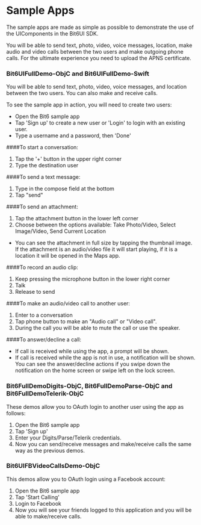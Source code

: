 Sample Apps
=============

The sample apps are made as simple as possible to demonstrate the use of the UIComponents in the Bit6UI SDK.

You will be able to send text, photo, video, voice messages, location, make audio and video calls between the two users and make outgoing phone calls. For the ultimate experience you need to upload the APNS certificate.

### Bit6UIFullDemo-ObjC and Bit6UIFullDemo-Swift

You will be able to send text, photo, video, voice messages, and location between the two users. You can also make and receive calls.

To see the sample app in action, you will need to create two users:

* Open the Bit6 sample app
* Tap 'Sign up' to create a new user or 'Login' to login with an existing user.
* Type a username and a password, then 'Done'

####To start a conversation:
1. Tap the '+' button in the upper right corner
2. Type the destination user

####To send a text message:
1. Type in the compose field at the bottom
2. Tap "send"

####To send an attachment:
1. Tap the attachment button in the lower left corner
2. Choose between the options available: Take Photo/Video, Select Image/Video, Send Current Location

* You can see the attachment in full size by tapping the thumbnail image. If the attachment is an audio/video file it will start playing, if it is a location it will be opened in the Maps app.

####To record an audio clip:
1. Keep pressing the microphone button in the lower right corner
2. Talk
3. Release to send

####To make an audio/video call to another user:
1. Enter to a conversation
2. Tap phone button to make an "Audio call" or "Video call".
3. During the call you will be able to mute the call or use the speaker.

####To answer/decline a call:
* If call is received while using the app, a prompt will be shown.
* If call is received while the app is not in use, a notification will be shown. You can see the answer/decline actions if you swipe down the notification on the home screen or swipe left on the lock screen.

### Bit6FullDemoDigits-ObjC, Bit6FullDemoParse-ObjC and Bit6FullDemoTelerik-ObjC

These demos allow you to OAuth login to another user using the app as follows:

1. Open the Bit6 sample app
2. Tap 'Sign up'
3. Enter your Digits/Parse/Telerik credentials.
4. Now you can send/receive messages and make/receive calls the same way as the previous demos.

### Bit6UIFBVideoCallsDemo-ObjC

This demos allow you to OAuth login using a Facebook account:

1. Open the Bit6 sample app
2. Tap 'Start Calling'
3. Login to Facebook
4. Now you will see your friends logged to this application and you will be able to make/receive calls.